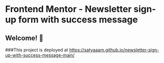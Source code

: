 # Frontend Mentor - Newsletter sign-up form with success message


## Welcome! 👋

###This project is deployed at https://satyaaam.github.io/newsletter-sign-up-with-success-message-main/ 
